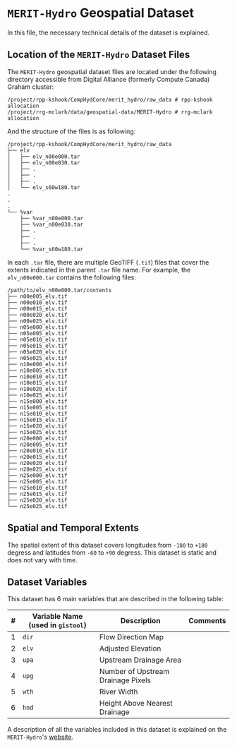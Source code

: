 # `MERIT-Hydro` Geospatial Dataset
In this file, the necessary technical details of the dataset is explained.

## Location of the `MERIT-Hydro` Dataset Files
The `MERIT-Hydro` geospatial dataset files are located under the following directory accessible from Digital Alliance (formerly Compute Canada) Graham cluster:

```console
/project/rpp-kshook/CompHydCore/merit_hydro/raw_data # rpp-kshook allocation
/project/rrg-mclark/data/geospatial-data/MERIT-Hydro # rrg-mclark allocation
```

And the structure of the files is as following:
```console
/project/rpp-kshook/CompHydCore/merit_hydro/raw_data
├── elv
│   ├── elv_n00e000.tar
│   ├── elv_n00e030.tar
│   ├── .
│   ├── .
│   ├── .
│   └── elv_s60w180.tar
.
.
.
└── %var
    ├── %var_n00e000.tar
    ├── %var_n00e030.tar
    ├── .
    ├── .
    ├── .
    └── %var_s60w180.tar
```
In each `.tar` file, there are multiple GeoTIFF (`.tif`) files that cover the extents indicated in the parent `.tar` file name. For example, the `elv_n00e000.tar` contains the following files:
```console
/path/to/elv_n00e000.tar/contents
├── n00e005_elv.tif
├── n00e010_elv.tif
├── n00e015_elv.tif
├── n00e020_elv.tif
├── n00e025_elv.tif
├── n05e000_elv.tif
├── n05e005_elv.tif
├── n05e010_elv.tif
├── n05e015_elv.tif
├── n05e020_elv.tif
├── n05e025_elv.tif
├── n10e000_elv.tif
├── n10e005_elv.tif
├── n10e010_elv.tif
├── n10e015_elv.tif
├── n10e020_elv.tif
├── n10e025_elv.tif
├── n15e000_elv.tif
├── n15e005_elv.tif
├── n15e010_elv.tif
├── n15e015_elv.tif
├── n15e020_elv.tif
├── n15e025_elv.tif
├── n20e000_elv.tif
├── n20e005_elv.tif
├── n20e010_elv.tif
├── n20e015_elv.tif
├── n20e020_elv.tif
├── n20e025_elv.tif
├── n25e000_elv.tif
├── n25e005_elv.tif
├── n25e010_elv.tif
├── n25e015_elv.tif
├── n25e020_elv.tif
└── n25e025_elv.tif
```

## Spatial and Temporal Extents

The spatial extent of this dataset covers longitudes from `-180` to `+180` degress and latitudes from `-60` to `+90` degress. This dataset is static and does not vary with time. 

## Dataset Variables
This dataset has 6 main variables that are described in the following table:

|#	|Variable Name (used in `gistool`)	|Description				|Comments	|
|-------|---------------------------------------|---------------------------------------|---------------|
|1	|`dir`					|Flow Direction Map			|		|
|2	|`elv`					|Adjusted Elevation			|		|
|3	|`upa`					|Upstream Drainage Area			|		|
|4	|`upg`					|Number of Upstream Drainage Pixels	|		|
|5	|`wth`					|River Width				|		|
|6	|`hnd`					|Height Above Nearest Drainage		|		|

A description of all the variables included in this dataset is explained on the `MERIT-Hydro`'s [website](http://hydro.iis.u-tokyo.ac.jp/~yamadai/MERIT_Hydro/).


